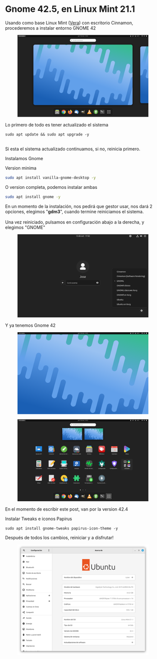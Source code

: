 # Gnome 42.5, en Linux Mint 21.1

Usando como base Linux Mint ([Vera](https://ftp.cixug.es/mint/stable/21.1/linuxmint-21.1-cinnamon-64bit.iso)) con escritorio Cinnamon, procederemos a instalar entorno GNOME 42

<figure><img src="../.gitbook/assets/imagen (2) (1) (1).png" alt=""><figcaption></figcaption></figure>

Lo primero de todo es tener actualizado el sistema

```shell
sudo apt update && sudo apt upgrade -y
```

\
Si esta el sistema actualizado continuamos, si no, reinicia primero.&#x20;

Instalamos Gnome

Version minima

```sh
sudo apt install vanilla-gnome-desktop -y
```

O version completa, podemos instalar ambas

```sh
sudo apt install gnome -y
```

En un momento de la instalación, nos pedirá que gestor usar, nos dará 2 opciones, elegimos "**gdm3**", cuando termine reiniciamos el sistema. \
\
Una vez reiniciado, pulsamos en configuración abajo a la derecha, y elegimos "GNOME"

<figure><img src="../.gitbook/assets/imagen (3) (2).png" alt=""><figcaption></figcaption></figure>

Y ya tenemos Gnome 42

<figure><img src="../.gitbook/assets/imagen (3) (1) (1).png" alt=""><figcaption></figcaption></figure>

<figure><img src="../.gitbook/assets/imagen (5) (1).png" alt=""><figcaption></figcaption></figure>

En el momento de escribir este post, van por la version 42.4

Instalar Tweaks e iconos Papirus

```shell
sudo apt install gnome-tweaks papirus-icon-theme -y
```

Después de todos los cambios, reiniciar y a disfrutar!

<figure><img src="../.gitbook/assets/image (3) (1) (1).png" alt=""><figcaption></figcaption></figure>
